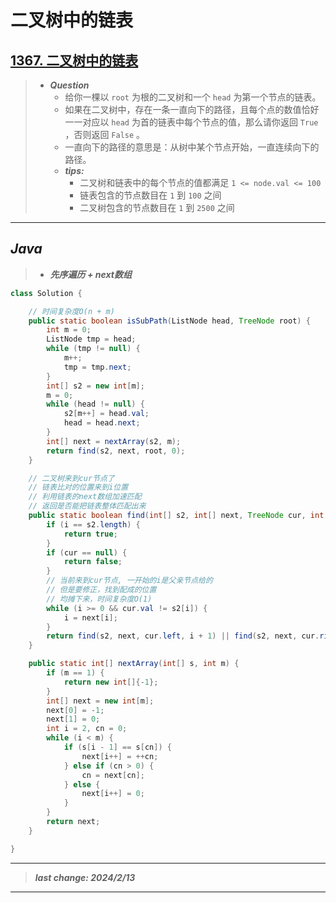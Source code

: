 # 二叉树中的链表

## [1367. 二叉树中的链表](https://leetcode.cn/problems/linked-list-in-binary-tree/)

> - ***Question***
>   - 给你一棵以 `root` 为根的二叉树和一个 `head` 为第一个节点的链表。
>   - 如果在二叉树中，存在一条一直向下的路径，且每个点的数值恰好一一对应以 `head` 为首的链表中每个节点的值，那么请你返回 `True` ，否则返回 `False` 。
>   - 一直向下的路径的意思是：从树中某个节点开始，一直连续向下的路径。
>   - ***tips:***
>     - 二叉树和链表中的每个节点的值都满足 `1 <= node.val <= 100`
>     - 链表包含的节点数目在 `1` 到 `100` 之间
>     - 二叉树包含的节点数目在 `1` 到 `2500` 之间

---

## *Java*

> - ***先序遍历 + next数组***

```java
class Solution {

    // 时间复杂度O(n + m)
    public static boolean isSubPath(ListNode head, TreeNode root) {
        int m = 0;
        ListNode tmp = head;
        while (tmp != null) {
            m++;
            tmp = tmp.next;
        }
        int[] s2 = new int[m];
        m = 0;
        while (head != null) {
            s2[m++] = head.val;
            head = head.next;
        }
        int[] next = nextArray(s2, m);
        return find(s2, next, root, 0);
    }

    // 二叉树来到cur节点了
    // 链表比对的位置来到i位置
    // 利用链表的next数组加速匹配
    // 返回是否能把链表整体匹配出来
    public static boolean find(int[] s2, int[] next, TreeNode cur, int i) {
        if (i == s2.length) {
            return true;
        }
        if (cur == null) {
            return false;
        }
        // 当前来到cur节点, 一开始的i是父亲节点给的
        // 但是要修正，找到配成的位置
        // 均摊下来，时间复杂度O(1)
        while (i >= 0 && cur.val != s2[i]) {
            i = next[i];
        }
        return find(s2, next, cur.left, i + 1) || find(s2, next, cur.right, i + 1);
    }

    public static int[] nextArray(int[] s, int m) {
        if (m == 1) {
            return new int[]{-1};
        }
        int[] next = new int[m];
        next[0] = -1;
        next[1] = 0;
        int i = 2, cn = 0;
        while (i < m) {
            if (s[i - 1] == s[cn]) {
                next[i++] = ++cn;
            } else if (cn > 0) {
                cn = next[cn];
            } else {
                next[i++] = 0;
            }
        }
        return next;
    }

}
```

---

> ***last change: 2024/2/13***

---
